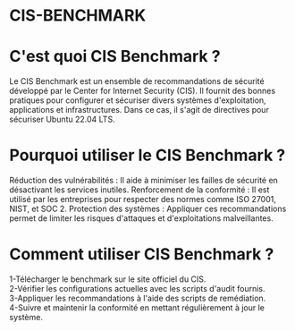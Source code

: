 # CIS-BENCHMARK
# C'est quoi CIS Benchmark ?
Le CIS Benchmark est un ensemble de recommandations de sécurité développé par le Center for Internet Security (CIS). Il fournit des bonnes pratiques pour configurer et sécuriser divers systèmes d'exploitation, applications et infrastructures. Dans ce cas, il s'agit de directives pour sécuriser Ubuntu 22.04 LTS.
# Pourquoi utiliser le CIS Benchmark ?
Réduction des vulnérabilités : Il aide à minimiser les failles de sécurité en désactivant les services inutiles.
 Renforcement de la conformité : Il est utilisé par les entreprises pour respecter des normes comme ISO 27001, NIST, et SOC 2.
 Protection des systèmes : Appliquer ces recommandations permet de limiter les risques d'attaques et d'exploitations malveillantes.
# Comment utiliser CIS Benchmark ?
1-Télécharger le benchmark sur le site officiel du CIS.  
 2-Vérifier les configurations actuelles avec les scripts d'audit fournis.  
  3-Appliquer les recommandations à l'aide des scripts de remédiation.  
   4-Suivre et maintenir la conformité en mettant régulièrement à jour le système.
